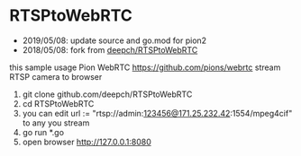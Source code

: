# RTSPtoWebRTC


- 2019/05/08: update source and go.mod for pion2
- 2018/05/08: fork from [deepch/RTSPtoWebRTC](https://github.com/deepch/RTSPtoWebRTC)

this sample usage Pion WebRTC https://github.com/pions/webrtc stream RTSP camera to browser

1) git clone github.com/deepch/RTSPtoWebRTC
2) cd RTSPtoWebRTC
3) you can edit 	url := "rtsp://admin:123456@171.25.232.42:1554/mpeg4cif" to any you stream
4) go run *.go
5) open browser http://127.0.0.1:8080

